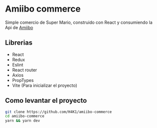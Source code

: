 # Amiibo commerce

Simple comercio de Super Mario, construido con React y consumiendo la Api de [Amiibo](https://www.amiiboapi.com/)

## Librerias

- React
- Redux
- Eslint
- React router
- Axios
- PropTypes
- Vite (Para inicializar el proyecto)

## Como levantar el proyecto

``` bash
git clone https://github.com/H4K1/amiibo-commerce
cd amiibo-commerce
yarn && yarn dev
```

